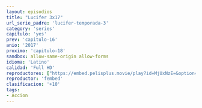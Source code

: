 ```yaml
---
layout: episodios
title: "Lucifer 3x17"
url_serie_padre: 'lucifer-temporada-3'
category: 'series'
capitulo: 'yes'
prev: 'capitulo-16'
anio: '2017'
proximo: 'capitulo-18'
sandbox: allow-same-origin allow-forms
idioma: 'Latino'
calidad: 'Full HD'
reproductores: ["https://embed.pelisplus.movie/play?id=MjUxNzE=&option=latin"]
reproductor: 'fembed'
clasificacion: '+10'
tags:
- Accion
---
```













